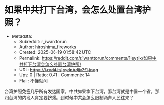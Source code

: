 # 如果中共打下台湾，会怎么处置台湾护照？

- Metadata:
  - Subreddit: r_iwanttorun
  - Author: hiroshima_fireworks
  - Created: 2025-06-19 01:58:42 UTC
  - Permalink: https://reddit.com/r/iwanttorun/comments/1leyzik/如果中共打下台湾会怎么处置台湾护照/
  - URL: https://i.redd.it/jcydpbdjjs7f1.jpeg
  - Ups: 0 | Ratio: 0.41 | Comments: 14
  - Flair: 不懂就问


台湾护照免签几乎所有发达国家，中共如果拿下台湾，那台湾就是中国一个省，那润台湾的内地人肯定要挤爆。到时候中共会怎么限制两岸人民往来？

